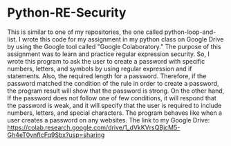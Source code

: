 # Python-RE-Security
This is similar to one of my repositories, the one called python-loop-and-list. 
I wrote this code for my assignment in my python class on Google Drive by using the Google tool called "Google Colaboratory."
The purpose of this assignment was to learn and practice regular expression security. So, I wrote this program to ask the user to create a password with specific numbers, letters, and symbols by using regular expression and if statements. Also, the required length for a password. Therefore, if the password matched the condition of the rule in order to create a password, the program result will show that the password is strong. On the other hand, If the password does not follow one of few conditions, it will respond that the password is weak, and it will specify that the user is required to include numbers, letters, and special characters. The program behaves like when a user creates a password on any websites.
The link to my Google Drive: https://colab.research.google.com/drive/1_dVkKVrsQBjcM5-Gh4eT0vnfIcFq9Sbx?usp=sharing

